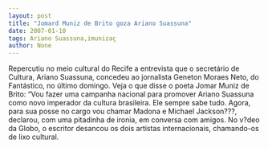 ```yaml
---
layout: post
title: "Jomard Muniz de Brito goza Ariano Suassuna"
date: 2007-01-10
tags: Ariano Suassuna,imunizaç
author: None
---
```

Repercutiu no meio cultural do Recife a entrevista que o secretário de Cultura, Ariano Suassuna, concedeu ao jornalista Geneton Moraes Neto, do Fantástico, no último domingo.
Veja o que disse o poeta Jomar Muniz de Brito:
“Vou fazer uma campanha nacional para promover Ariano Suassuna como novo imperador da cultura brasileira. Ele sempre sabe tudo. Agora, para sua posse no cargo vou chamar Madona e Michael Jackson???, declarou, com uma pitadinha de ironia, em conversa com amigos.
No v?deo da Globo, o escritor desancou os dois artistas internacionais, chamando-os de lixo cultural. 